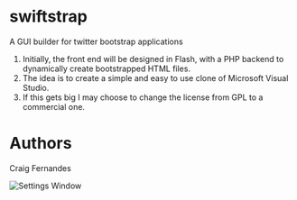 swiftstrap
==========

A GUI builder for twitter bootstrap applications

1. Initially, the front end will be designed in Flash, with a PHP backend to dynamically create bootstrapped HTML files.
2. The idea is to create a simple and easy to use clone of Microsoft Visual Studio.
3. If this gets big I may choose to change the license from GPL to a commercial one.

Authors
=======
Craig Fernandes


![Settings Window](https://github.com/craigfernandes/swiftstrap/tree/master/screenshots/menu.PNG)
